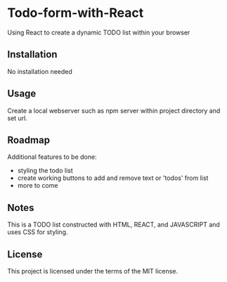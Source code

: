 # Todo-form-with-React


Using React to create a dynamic TODO list within your browser



Installation
------------------------------------------------
No installation needed

Usage
------------------------------------------------
Create a local webserver such as npm server within project directory and set url.


Roadmap
-------------------------------------------------
Additional features to be done: 
- styling the todo list
- create working buttons to add and remove text or 'todos' from list
- more to come


Notes
----------------------------------------
This is a TODO list constructed with HTML, REACT, and JAVASCRIPT and uses CSS for styling.

License
----------------------------------------
This project is licensed under the terms of the MIT license.

